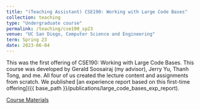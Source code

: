 ```yaml
---
title: "(Teaching Assistant) CSE190: Working with Large Code Bases"
collection: teaching
type: "Undergraduate course"
permalink: /teaching/cse190_sp23
venue: "UC San Diego, Computer Science and Engineering"
term: Spring 23
date: 2023-06-04
---
```


This was the first offering of CSE190: Working with Large Code Bases. This course was developed by Gerald Soosairaj (my advisor), Jerry Yu, Thanh Tong, and me. All four of us created the lecture content and assignments from scratch. We published [an experience report based on this first-time offering]({{ base_path }}/publications/large_code_bases_exp_report). 

[Course Materials](https://cse190largecodebases.github.io/)